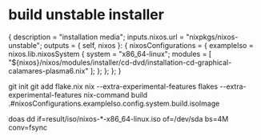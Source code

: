 # build unstable installer

{
  description = "installation media";
  inputs.nixos.url = "nixpkgs/nixos-unstable";
  outputs = { self, nixos }: {
    nixosConfigurations = {
      exampleIso = nixos.lib.nixosSystem {
        system = "x86_64-linux";
        modules = [
          "${nixos}/nixos/modules/installer/cd-dvd/installation-cd-graphical-calamares-plasma6.nix"
        ];
      };
    };
  };
}

git init
git add flake.nix
nix --extra-experimental-features flakes --extra-experimental-features nix-command build .#nixosConfigurations.exampleIso.config.system.build.isoImage

doas dd if=result/iso/nixos-*-x86_64-linux.iso of=/dev/sda bs=4M conv=fsync
